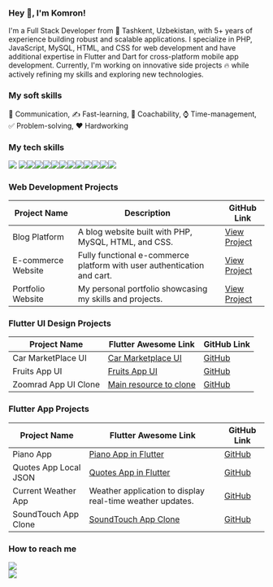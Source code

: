 ### Hey 👋, I'm Komron!

I'm a Full Stack Developer from 🌁 Tashkent, Uzbekistan, with 5+ years of experience building robust and scalable applications. I specialize in PHP, JavaScript, MySQL, HTML, and CSS for web development and have additional expertise in Flutter and Dart for cross-platform mobile app development. Currently, I'm working on innovative side projects 🔥 while actively refining my skills and exploring new technologies.

### My soft skills

🙌 Communication, ✍ Fast-learning, 🤵 Coachability, ⌚ Time-management, ✅ Problem-solving, ❤️️ Hardworking

### My tech skills

![](https://img.shields.io/badge/Code-PHP-blue) ![](https://img.shields.io/badge/Code-JavaScript-yellow)![](https://img.shields.io/badge/Database-MySQL-blue)![](https://img.shields.io/badge/Code-HTML-orange)![](https://img.shields.io/badge/Code-CSS-green)![](https://img.shields.io/badge/Framework-Flutter-blue)![](https://img.shields.io/badge/Code-Dart-blue)![](https://img.shields.io/badge/Dart-Async-blue)![](https://img.shields.io/badge/Dart-GetX-green)![](https://img.shields.io/badge/Dart-BloC-red)![](https://img.shields.io/badge/Git-GitHub-black)![](https://img.shields.io/badge/Open-API-green)![](https://img.shields.io/badge/Design-Figma-purple)  


### Web Development Projects

| Project Name         | Description                                                                 | GitHub Link                                                                 |
|----------------------|-----------------------------------------------------------------------------|-----------------------------------------------------------------------------|
| Blog Platform        | A blog website built with PHP, MySQL, HTML, and CSS.                       | [View Project](https://github.com/Komron-Mirzo/blog-platform)              |
| E-commerce Website   | Fully functional e-commerce platform with user authentication and cart.    | [View Project](https://github.com/Komron-Mirzo/ecommerce-website)          |
| Portfolio Website    | My personal portfolio showcasing my skills and projects.                   | [View Project](https://github.com/Komron-Mirzo/portfolio-website)          |

### Flutter UI Design Projects

| Project Name         | Flutter Awesome Link                                                          | GitHub Link                                                                 |
|----------------------|-------------------------------------------------------------------------------|-----------------------------------------------------------------------------|
| Car MarketPlace UI   | [Car Marketplace UI](https://flutterawesome.com/car-marketplace-app-ui-in-flutter/) | [GitHub](https://github.com/Komron-Mirzo/car_marketplace_ui)              |
| Fruits App UI        | [Fruits App UI](https://flutterawesome.com/fruits-shop-app-ui-design-in-flutter/) | [GitHub](https://github.com/Komron-Mirzo/FruitsApp)                       |
| Zoomrad App UI Clone | [Main resource to clone](https://play.google.com/store/apps/details?id=uz.aloqabank.zoomrad&hl=ru&gl=US) | [GitHub](https://github.com/Komron-Mirzo/fin_app_ui)                       |

### Flutter App Projects

| Project Name           | Flutter Awesome Link                                                          | GitHub Link                                                                 |
|------------------------|-------------------------------------------------------------------------------|-----------------------------------------------------------------------------|
| Piano App              | [Piano App in Flutter](https://flutterawesome.com/flutter-piano-app-black-and-white/) | [GitHub](https://github.com/Komron-Mirzo/piano_app)                        |
| Quotes App Local JSON  | [Quotes App in Flutter](https://flutterawesome.com/quotes-json-using-local-dart-file-2-times/) | [GitHub](https://github.com/Komron-Mirzo/quotes_json_2)                   |
| Current Weather App    | Weather application to display real-time weather updates.                     | [GitHub](https://github.com/Komron-Mirzo/weather_app)                      |
| SoundTouch App Clone   | [SoundTouch App Clone](https://flutterawesome.com/sound-touch-app-clone-using-flutter/) | [GitHub](https://github.com/Komron-Mirzo/sound_touch)                     |

### How to reach me

<a href="https://www.linkedin.com/in/komron-mirzo-abduvaliev-5a1892196/"> <img src="https://img.shields.io/badge/LinkedIn-Profile-blue"> </a>  
<a href="https://t.me/Mevlana1994"> <img src="https://img.shields.io/badge/Telegram-User-blue"> </a>
